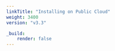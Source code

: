 ```yaml
---
linkTitle: "Installing on Public Cloud"
weight: 3400
version: "v3.3"

_build:
    render: false
---
```

